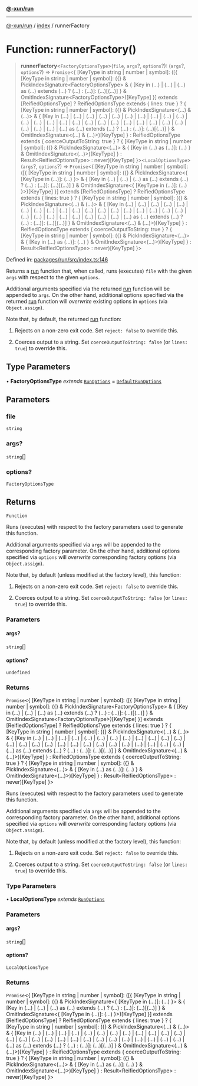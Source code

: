 [**@-xun/run**](../../README.md)

***

[@-xun/run](../../README.md) / [index](../README.md) / runnerFactory

# Function: runnerFactory()

> **runnerFactory**\<`FactoryOptionsType`\>(`file`, `args`?, `options`?): (`args`?, `options`?) => `Promise`\<\{ \[KeyType in string \| number \| symbol\]: (\[\{ \[KeyType in string \| number \| symbol\]: (\{\} & PickIndexSignature\<FactoryOptionsType\> & \{ \[Key in (...) \| (...) \| (...) as (...) extends (...) ? (...) : (...)\]: (...)\[(...)\] \} & OmitIndexSignature\<FactoryOptionsType\>)\[KeyType\] \}\] extends \[ReifiedOptionsType\] ? ReifiedOptionsType extends \{ lines: true \} ? \{ \[KeyType in string \| number \| symbol\]: (\{\} & PickIndexSignature\<(...) & (...)\> & \{ \[Key in (...) \| (...) \| (...) \| (...) \| (...) \| (...) \| (...) \| (...) \| (...) \| (...) \| (...) \| (...) \| (...) \| (...) \| (...) \| (...) \| (...) \| (...) \| (...) \| (...) \| (...) \| (...) \| (...) \| (...) \| (...) \| (...) \| (...) as (...) extends (...) ? (...) : (...)\]: (...)\[(...)\] \} & OmitIndexSignature\<(...) & (...)\>)\[KeyType\] \} : ReifiedOptionsType extends \{ coerceOutputToString: true \} ? \{ \[KeyType in string \| number \| symbol\]: (\{\} & PickIndexSignature\<(...)\> & \{ \[Key in (...) as (...)\]: (...) \} & OmitIndexSignature\<(...)\>)\[KeyType\] \} : Result\<ReifiedOptionsType\> : never)\[KeyType\] \}\>\<`LocalOptionsType`\>(`args`?, `options`?) => `Promise`\<\{ \[KeyType in string \| number \| symbol\]: (\[\{ \[KeyType in string \| number \| symbol\]: (\{\} & PickIndexSignature\<\{ \[KeyType in (...)\]: (...) \}\> & \{ \[Key in (...) \| (...) \| (...) as (...) extends (...) ? (...) : (...)\]: (...)\[(...)\] \} & OmitIndexSignature\<\{ \[KeyType in (...)\]: (...) \}\>)\[KeyType\] \}\] extends \[ReifiedOptionsType\] ? ReifiedOptionsType extends \{ lines: true \} ? \{ \[KeyType in string \| number \| symbol\]: (\{\} & PickIndexSignature\<(...) & (...)\> & \{ \[Key in (...) \| (...) \| (...) \| (...) \| (...) \| (...) \| (...) \| (...) \| (...) \| (...) \| (...) \| (...) \| (...) \| (...) \| (...) \| (...) \| (...) \| (...) \| (...) \| (...) \| (...) \| (...) \| (...) \| (...) \| (...) \| (...) \| (...) as (...) extends (...) ? (...) : (...)\]: (...)\[(...)\] \} & OmitIndexSignature\<(...) & (...)\>)\[KeyType\] \} : ReifiedOptionsType extends \{ coerceOutputToString: true \} ? \{ \[KeyType in string \| number \| symbol\]: (\{\} & PickIndexSignature\<(...)\> & \{ \[Key in (...) as (...)\]: (...) \} & OmitIndexSignature\<(...)\>)\[KeyType\] \} : Result\<ReifiedOptionsType\> : never)\[KeyType\] \}\>

Defined in: [packages/run/src/index.ts:146](https://github.com/Xunnamius/exec-utils/blob/bf5e65a2582e7e8aeaba89dc9f922437cbff4809/packages/run/src/index.ts#L146)

Returns a [run](run.md) function that, when called, runs (executes) `file` with
the given `args` with respect to the given `options`.

Additional arguments specified via the returned [run](run.md) function will be
appended to `args`. On the other hand, additional options specified via the
returned [run](run.md) function will _overwrite_ existing options in `options`
(via `Object.assign`).

Note that, by default, the returned [run](run.md) function:

1. Rejects on a non-zero exit code. Set `reject: false` to override this.

2. Coerces output to a string. Set `coerceOutputToString: false` (or
   `lines: true`) to override this.

## Type Parameters

• **FactoryOptionsType** *extends* [`RunOptions`](../../types/type-aliases/RunOptions.md) = [`DefaultRunOptions`](../../types/type-aliases/DefaultRunOptions.md)

## Parameters

### file

`string`

### args?

`string`[]

### options?

`FactoryOptionsType`

## Returns

`Function`

Runs (executes) with respect to the factory parameters used to generate
this function.

Additional arguments specified via `args` will be appended to the
corresponding factory parameter. On the other hand, additional options
specified via `options` will _overwrite_ corresponding factory options (via
`Object.assign`).

Note that, by default (unless modified at the factory level), this
function:

1. Rejects on a non-zero exit code. Set `reject: false` to override this.

2. Coerces output to a string. Set `coerceOutputToString: false` (or
   `lines: true`) to override this.

### Parameters

#### args?

`string`[]

#### options?

`undefined`

### Returns

`Promise`\<\{ \[KeyType in string \| number \| symbol\]: (\[\{ \[KeyType in string \| number \| symbol\]: (\{\} & PickIndexSignature\<FactoryOptionsType\> & \{ \[Key in (...) \| (...) \| (...) as (...) extends (...) ? (...) : (...)\]: (...)\[(...)\] \} & OmitIndexSignature\<FactoryOptionsType\>)\[KeyType\] \}\] extends \[ReifiedOptionsType\] ? ReifiedOptionsType extends \{ lines: true \} ? \{ \[KeyType in string \| number \| symbol\]: (\{\} & PickIndexSignature\<(...) & (...)\> & \{ \[Key in (...) \| (...) \| (...) \| (...) \| (...) \| (...) \| (...) \| (...) \| (...) \| (...) \| (...) \| (...) \| (...) \| (...) \| (...) \| (...) \| (...) \| (...) \| (...) \| (...) \| (...) \| (...) \| (...) \| (...) \| (...) \| (...) \| (...) as (...) extends (...) ? (...) : (...)\]: (...)\[(...)\] \} & OmitIndexSignature\<(...) & (...)\>)\[KeyType\] \} : ReifiedOptionsType extends \{ coerceOutputToString: true \} ? \{ \[KeyType in string \| number \| symbol\]: (\{\} & PickIndexSignature\<(...)\> & \{ \[Key in (...) as (...)\]: (...) \} & OmitIndexSignature\<(...)\>)\[KeyType\] \} : Result\<ReifiedOptionsType\> : never)\[KeyType\] \}\>

Runs (executes) with respect to the factory parameters used to generate
this function.

Additional arguments specified via `args` will be appended to the
corresponding factory parameter. On the other hand, additional options
specified via `options` will _overwrite_ corresponding factory options (via
`Object.assign`).

Note that, by default (unless modified at the factory level), this
function:

1. Rejects on a non-zero exit code. Set `reject: false` to override this.

2. Coerces output to a string. Set `coerceOutputToString: false` (or
   `lines: true`) to override this.

### Type Parameters

• **LocalOptionsType** *extends* [`RunOptions`](../../types/type-aliases/RunOptions.md)

### Parameters

#### args?

`string`[]

#### options?

`LocalOptionsType`

### Returns

`Promise`\<\{ \[KeyType in string \| number \| symbol\]: (\[\{ \[KeyType in string \| number \| symbol\]: (\{\} & PickIndexSignature\<\{ \[KeyType in (...)\]: (...) \}\> & \{ \[Key in (...) \| (...) \| (...) as (...) extends (...) ? (...) : (...)\]: (...)\[(...)\] \} & OmitIndexSignature\<\{ \[KeyType in (...)\]: (...) \}\>)\[KeyType\] \}\] extends \[ReifiedOptionsType\] ? ReifiedOptionsType extends \{ lines: true \} ? \{ \[KeyType in string \| number \| symbol\]: (\{\} & PickIndexSignature\<(...) & (...)\> & \{ \[Key in (...) \| (...) \| (...) \| (...) \| (...) \| (...) \| (...) \| (...) \| (...) \| (...) \| (...) \| (...) \| (...) \| (...) \| (...) \| (...) \| (...) \| (...) \| (...) \| (...) \| (...) \| (...) \| (...) \| (...) \| (...) \| (...) \| (...) as (...) extends (...) ? (...) : (...)\]: (...)\[(...)\] \} & OmitIndexSignature\<(...) & (...)\>)\[KeyType\] \} : ReifiedOptionsType extends \{ coerceOutputToString: true \} ? \{ \[KeyType in string \| number \| symbol\]: (\{\} & PickIndexSignature\<(...)\> & \{ \[Key in (...) as (...)\]: (...) \} & OmitIndexSignature\<(...)\>)\[KeyType\] \} : Result\<ReifiedOptionsType\> : never)\[KeyType\] \}\>
